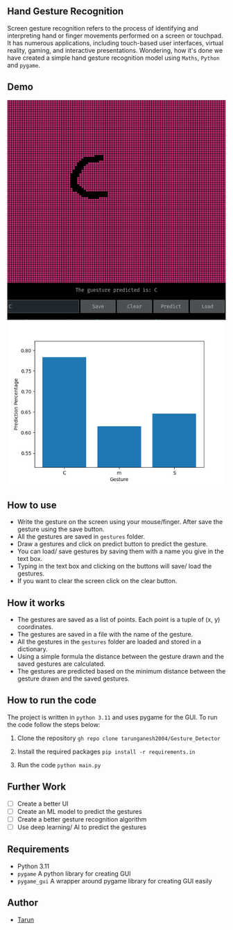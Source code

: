## Hand Gesture Recognition 
Screen gesture recognition refers to the process of identifying and interpreting hand or finger movements performed on a screen or touchpad. It has numerous applications, including touch-based user interfaces, virtual reality, gaming, and interactive presentations. Wondering, how it's done we have created a simple hand gesture recognition model using `Maths`, `Python` and `pygame`.

## Demo 
![Screenshot of the UI](./screenshots/Screenshot%202023-05-02%20144514.png)
![Screenshot of the chart](./screenshots/prediction_percentages.png)

## How to use 
- Write the gesture on the screen using your mouse/finger. After save the gesture using the save button.
- All the gestures are saved in `gestures` folder.
- Draw a gestures and click on predict button to predict the gesture.
- You can load/ save gestures by saving them with a name you give in the text box.
- Typing in the text box and clicking on the buttons will save/ load the gestures.
- If you want to clear the screen click on the clear button.
  
## How it works
- The gestures are saved as a list of points. Each point is a tuple of (x, y) coordinates.
- The gestures are saved in a file with the name of the gesture.
- All the gestures in the `gestures` folder are loaded and stored in a dictionary.
- Using a simple formula the distance between the gesture drawn and the saved gestures are calculated.
- The gestures are predicted based on the minimum distance between the gesture drawn and the saved gestures.


## How to run the code
The project is written in `python 3.11` and uses pygame for the GUI. To run the code follow the steps below:

1. Clone the repository
```gh repo clone tarunganesh2004/Gesture_Detector```

2. Install the required packages
``` pip install -r requirements.in ```

1. Run the code
``` python main.py ```



## Further Work
-[ ] Create a better UI
-[ ] Create an ML model to predict the gestures
-[ ] Create a better gesture recognition algorithm
-[ ] Use deep learning/ AI to predict the gestures

## Requirements
- Python 3.11
- `pygame` A python library for creating GUI
- `pygame_gui` A wrapper around pygame library for creating GUI easily

## Author
- [Tarun](https://github.com/tarunganesh2004)
